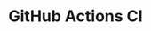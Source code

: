 # GitHub Actions CI


































































































































































































































































































































































































































































































































































































































































































































































































































































































































































































































































































































































































































































































































































































































































































































































































































































































































































































































































































































































































































































































































































































































































































































































































































































































































































































































































































































































































































































































































































































































































































































































































































































































































































































































































































































































































